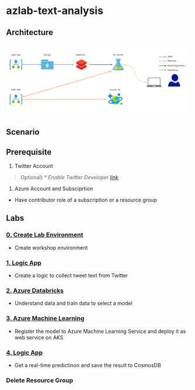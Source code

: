 # azlab-text-analysis

## Architecture

![arch](./images/0.0.png)

## Scenario

## Prerequisite

1. Twitter Account

> Optional) _* Enable Twitter Developer [link](https://developer.twitter.com/)_

1. Azure Account and Subsciprtion

* Have contributor role of a subscription or a resource group


## Labs

### [0. Create Lab Environment](https://github.com/xlegend1024/azlab-text-analysis/tree/master/0.EnvironmentSetting)

* Create workshop environment

### [1. Logic App](https://github.com/xlegend1024/azlab-text-analysis/tree/master/1.LogicApp)

* Create a logic to collect tweet text from Twitter

### [2. Azure Databricks](https://github.com/xlegend1024/azlab-text-analysis/tree/master/2.ADB)

* Understand data and train data to select a model

### [3. Azure Machine Learning](https://github.com/xlegend1024/azlab-text-analysis/tree/master/3.AML)

* Register the model to Azure Machine Learning Service and deploy it as web service on AKS

### [4. Logic App](https://github.com/xlegend1024/azlab-text-analysis/tree/master/4.LogicApp)

* Get a real-time predictinon and save the result to CosmosDB

### Delete Resource Group